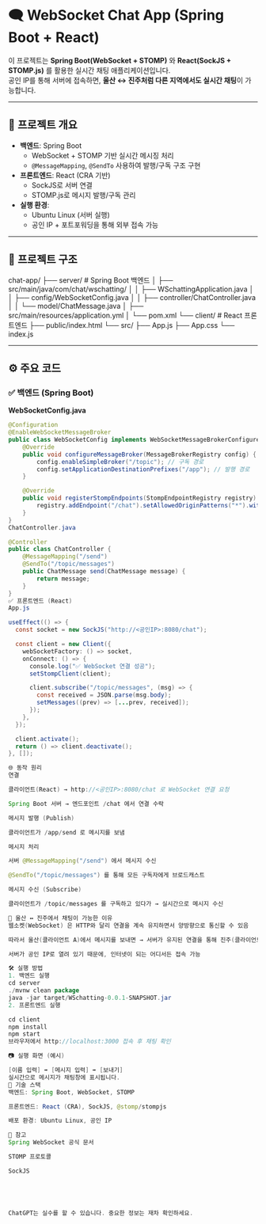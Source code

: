 # 🗨️ WebSocket Chat App (Spring Boot + React)

이 프로젝트는 **Spring Boot(WebSocket + STOMP)** 와 **React(SockJS + STOMP.js)** 를 활용한 실시간 채팅 애플리케이션입니다.  
공인 IP를 통해 서버에 접속하면, **울산 ↔ 진주처럼 다른 지역에서도 실시간 채팅**이 가능합니다.  

---

## 🚀 프로젝트 개요

- **백엔드**: Spring Boot  
  - WebSocket + STOMP 기반 실시간 메시징 처리
  - `@MessageMapping`, `@SendTo` 사용하여 발행/구독 구조 구현
- **프론트엔드**: React (CRA 기반)  
  - SockJS로 서버 연결
  - STOMP.js로 메시지 발행/구독 관리
- **실행 환경**:  
  - Ubuntu Linux (서버 실행)  
  - 공인 IP + 포트포워딩을 통해 외부 접속 가능

---

## 📂 프로젝트 구조

chat-app/
├── server/ # Spring Boot 백엔드
│ ├── src/main/java/com/chat/wschatting/
│ │ ├── WSchattingApplication.java
│ │ ├── config/WebSocketConfig.java
│ │ ├── controller/ChatController.java
│ │ └── model/ChatMessage.java
│ ├── src/main/resources/application.yml
│ └── pom.xml
└── client/ # React 프론트엔드
├── public/index.html
└── src/
├── App.js
├── App.css
└── index.js

---

## ⚙️ 주요 코드

### ✅ 백엔드 (Spring Boot)

**WebSocketConfig.java**
```java
@Configuration
@EnableWebSocketMessageBroker
public class WebSocketConfig implements WebSocketMessageBrokerConfigurer {
    @Override
    public void configureMessageBroker(MessageBrokerRegistry config) {
        config.enableSimpleBroker("/topic"); // 구독 경로
        config.setApplicationDestinationPrefixes("/app"); // 발행 경로
    }

    @Override
    public void registerStompEndpoints(StompEndpointRegistry registry) {
        registry.addEndpoint("/chat").setAllowedOriginPatterns("*").withSockJS();
    }
}
ChatController.java

@Controller
public class ChatController {
    @MessageMapping("/send")
    @SendTo("/topic/messages")
    public ChatMessage send(ChatMessage message) {
        return message;
    }
}
✅ 프론트엔드 (React)
App.js

useEffect(() => {
  const socket = new SockJS("http://<공인IP>:8080/chat");

  const client = new Client({
    webSocketFactory: () => socket,
    onConnect: () => {
      console.log("✅ WebSocket 연결 성공");
      setStompClient(client);

      client.subscribe("/topic/messages", (msg) => {
        const received = JSON.parse(msg.body);
        setMessages((prev) => [...prev, received]);
      });
    },
  });

  client.activate();
  return () => client.deactivate();
}, []);

🌐 동작 원리
연결

클라이언트(React) → http://<공인IP>:8080/chat 로 WebSocket 연결 요청

Spring Boot 서버 → 엔드포인트 /chat 에서 연결 수락

메시지 발행 (Publish)

클라이언트가 /app/send 로 메시지를 보냄

메시지 처리

서버 @MessageMapping("/send") 에서 메시지 수신

@SendTo("/topic/messages") 를 통해 모든 구독자에게 브로드캐스트

메시지 수신 (Subscribe)

클라이언트가 /topic/messages 를 구독하고 있다가 → 실시간으로 메시지 수신

📡 울산 ↔ 진주에서 채팅이 가능한 이유
웹소켓(WebSocket) 은 HTTP와 달리 연결을 계속 유지하면서 양방향으로 통신할 수 있음

따라서 울산(클라이언트 A)에서 메시지를 보내면 → 서버가 유지된 연결을 통해 진주(클라이언트 B)에게 즉시 전달

서버가 공인 IP로 열려 있기 때문에, 인터넷이 되는 어디서든 접속 가능

🛠️ 실행 방법
1. 백엔드 실행
cd server
./mvnw clean package
java -jar target/WSchatting-0.0.1-SNAPSHOT.jar
2. 프론트엔드 실행

cd client
npm install
npm start
브라우저에서 http://localhost:3000 접속 후 채팅 확인

📷 실행 화면 (예시)

[이름 입력] ➡ [메시지 입력] ➡ [보내기]
실시간으로 메시지가 채팅창에 표시됩니다.
📌 기술 스택
백엔드: Spring Boot, WebSocket, STOMP

프론트엔드: React (CRA), SockJS, @stomp/stompjs

배포 환경: Ubuntu Linux, 공인 IP

📖 참고
Spring WebSocket 공식 문서

STOMP 프로토콜

SockJS





ChatGPT는 실수를 할 수 있습니다. 중요한 정보는 재차 확인하세요.
